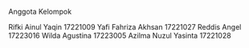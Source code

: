 Anggota Kelompok

Rifki Ainul Yaqin 17221009
Yafi Fahriza Akhsan 17221027
Reddis Angel 17223016
Wilda Agustina 17223005
Azilma Nuzul Yasinta  17221028
